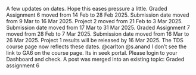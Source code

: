 A few updates on dates. Hope this eases pressure a little. Graded Assignment 6 moved from 14 Feb to 28 Feb 2025. Submission date moved from 9 Mar to 16 Mar 2025. Project 2 moved from 21 Feb to 3 Mar 2025. Submission date moved from 17 Mar to 31 Mar 2025. Graded Assignment 7 moved from 28 Feb to 7 Mar 2025. Submission date moved from 16 Mar to 26 Mar 2025. Project 1 results will be released by 16 Mar 2025. The TDS course page now reflects these dates.
@carlton @s.anand I don’t see the link to GA6 on the course page.
Its in seek portal. Please login to your Dashboard and check.
A post was merged into an existing topic: Graded assignment 6
